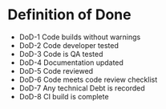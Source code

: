 # Definition of Done

- DoD-1 Code builds without warnings
- DoD-2 Code developer tested
- DoD-3 Code is QA tested
- DoD-4 Documentation updated
- DoD-5 Code reviewed
- DoD-6 Code meets code review checklist
- DoD-7 Any technical Debt is recorded
- DoD-8 CI build is complete
